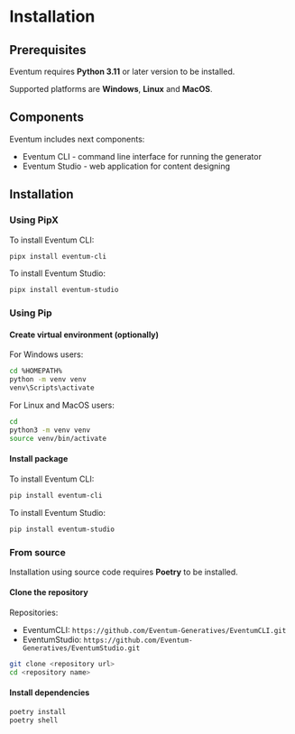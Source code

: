# Installation

## Prerequisites

Eventum requires **Python 3.11** or later version to be installed.

Supported platforms are **Windows**, **Linux** and **MacOS**.

## Components
Eventum includes next components:
- Eventum CLI - command line interface for running the generator
- Eventum Studio - web application for content designing 

## Installation

### Using PipX

To install Eventum CLI:
```bash
pipx install eventum-cli
```

To install Eventum Studio:
```bash
pipx install eventum-studio
```

### Using Pip

#### Create virtual environment (optionally)

For Windows users:
```bash
cd %HOMEPATH%
python -m venv venv
venv\Scripts\activate
```

For Linux and MacOS users:
```bash
cd
python3 -m venv venv
source venv/bin/activate
```

#### Install package
To install Eventum CLI:
```bash
pip install eventum-cli
```

To install Eventum Studio:
```bash
pip install eventum-studio
```

### From source

Installation using source code requires **Poetry** to be installed.

#### Clone the repository

Repositories:
- EventumCLI: `https://github.com/Eventum-Generatives/EventumCLI.git`
- EventumStudio: `https://github.com/Eventum-Generatives/EventumStudio.git`

```bash
git clone <repository url>
cd <repository name>
```

#### Install dependencies
```bash
poetry install
poetry shell
```